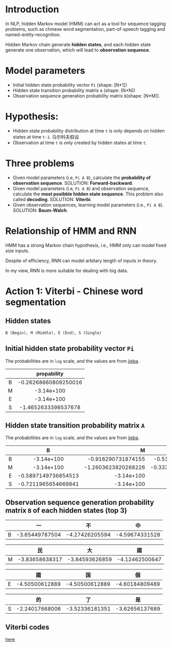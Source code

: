 
# Introduction

In NLP, hidden Markov model (HMM) can act as a tool for sequence tagging problems, such as chinese word segmentation,  part-of-speech tagging and named-entity-recognition.

Hidden Markov chain generate **hidden states**, and each hidden state generate one observation, which will lead to **observation sequence**.

# Model parameters
- Initial hidden state probability vector `Pi` (shape: [N*1])
- Hidden state transition probability matrix `A` (shape: (N*N))
- Observation sequence generation probability matrix `B`(shape: [N*M]).

# Hypothesis:
- Hidden state probability distribution at time `t` is only depends on hidden states at time `t-1`. 马尔科夫假设
- Observation at time `t` is only created by hidden states at time `t`.


# Three problems
- Given model parameters (i.e, `Pi A B`), calculate the **probability of observation sequence**. SOLUTION: **Forward-backward**.
- Given model parameters (i.e, `Pi A B`) and observation sequence, calculate the **most posibble hidden state sequence**. This problem also called **decoding**. SOLUTION: **Viterbi**.
- Given observation sequences, learning model parameters (i.e., `Pi A B`). SOLUTION: **Baum-Walch**.

# Relationship of HMM and RNN
HMM has a strong Markov chain hypothesis, i.e., HMM only can model fixed size inputs. 

Despite of efficiency, RNN can model arbitary length of inputs in theory.

In my view, RNN is more suitable for dealing with big data.


# Action 1: Viterbi - Chinese word segmentation
## Hidden states
```
B (Begin), M (Middle), E (End), S (Single)
```

## Initial hidden state probability vector `Pi`

The probabilities are in `log` scale, and the values are from [jieba](https://github.com/fxsjy/jieba/blob/master/jieba/finalseg/prob_start.py).

|          | propability |
|   :---:  |  :---:      |
|   B      | -0.26268660809250016|
|   M      | -3.14e+100          |
|   E      | -3.14e+100          |
|   S      | -1.4652633398537678 |


## Hidden state transition probability matrix `A`
The probabilities are in `log` scale, and the values are from [jieba](https://github.com/fxsjy/jieba/blob/master/jieba/finalseg/prob_trans.py).

|          |         B         |      M            |           E        |          S        |
|   :---:  |     :---:         |     --:           |          :---:     |           :---:   |
|    B     |        -3.14e+100 |-0.916290731874155 | -0.510825623765990 |  -3.14e+100       |
|    M     |     -3.14e+100    |-1.2603623820268226|-0.33344856811948514|  -3.14e+100       |
|    E     |-0.5897149736854513| -3.14e+100        |       -3.14e+100   |-0.8085250474669937|
|    S     |-0.7211965654669841| -3.14e+100        |      -3.14e+100    |-0.6658631448798212|

## Observation sequence generation probability matrix `B` of each hidden states (top 3)


|          |      一     |      不     |      中     |
|   :---:  |  :---:      |      :---:  |     :---:   |
|   B      |-3.65449787504|-4.27426205594|-4.59674331528|


|          |     民      |      大    |      國     |
|   :---:      |   :---:     |    :---:    |    :---:    |
|   M    |-3.83658638317|   -3.84593626859|  -4.12462500647 |


|          |     國     |      国     |     個     |
|   :---:  |  :---:      |    :---:    |  :---:      |
|   E      |-4.50500612889|-4.50500612889|  -4.60184809489   |

|          |    的     |      了     |      是     |
|   :---:  |  :---:      |   :---:     |    :---:    |
|   S      |    -2.24017668006 |      -3.52336181351   |      -3.62656137689    |

## Viterbi codes
[here](https://github.com/gaoisbest/NLP-Projects/blob/master/Chinese%20word%20segmentation/HMM_viterbi_word_segmentor.py)
